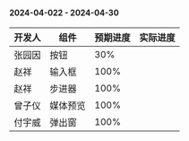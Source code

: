 #### 2024-04-022 - 2024-04-30  

|开发人	|组件		|预期进度	|实际进度	|
| ---	| ---		| ---		|---		|
|张园因	| 按钮		|30%		|			|
|赵祥	| 输入框		|100%		|			|
|赵祥	| 步进器		|100%		|			|
|曾子仪	| 媒体预览	|100%		|			|
|付宇威	| 弹出窗		|100%		|			|